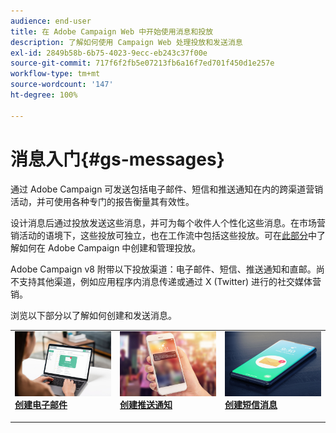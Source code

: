 ```yaml
---
audience: end-user
title: 在 Adobe Campaign Web 中开始使用消息和投放
description: 了解如何使用 Campaign Web 处理投放和发送消息
exl-id: 2849b58b-6b75-4023-9ecc-eb243c37f00e
source-git-commit: 717f6f2fb5e07213fb6a16f7ed701f450d1e257e
workflow-type: tm+mt
source-wordcount: '147'
ht-degree: 100%

---
```


# 消息入门{#gs-messages}

通过 Adobe Campaign 可发送包括电子邮件、短信和推送通知在内的跨渠道营销活动，并可使用各种专门的报告衡量其有效性。

设计消息后通过投放发送这些消息，并可为每个收件人个性化这些消息。在市场营销活动的语境下，这些投放可独立，也在工作流中包括这些投放。可在[此部分](gs-deliveries.md)中了解如何在 Adobe Campaign 中创建和管理投放。

Adobe Campaign v8 附带以下投放渠道：电子邮件、短信、推送通知和直邮。尚不支持其他渠道，例如应用程序内消息传递或通过 X (Twitter) 进行的社交媒体营销。

浏览以下部分以了解如何创建和发送消息。

<table style="table-layout:fixed">
    <tr style="border: 0;">
    <td>
    <a href="../email/create-email.md">
    <img alt="电子邮件" src="assets/do-not-localize/email.jpg">
    </a>
    <div><a href="../email/create-email.md"><strong>创建电子邮件</strong>
    </div>
    <p>
    </td>
    <td>
    <a href="../push/create-push.md">
      <img alt="推送" src="assets/do-not-localize/push.jpg">
    </a>
    <div>
    <a href="../push/gs-push.md"><strong>创建推送通知</strong></a>
    </div>
    <p>
    </td>
    <td>
    <a href="../sms/create-sms.md">
      <img alt="短信" src="assets/do-not-localize/sms.jpg">
    </a>
    <div>
    <a href="../sms/create-sms.md"><strong>创建短信消息</strong></a>
    </div>
    <p>
    </td>
    </tr>
    </table>

